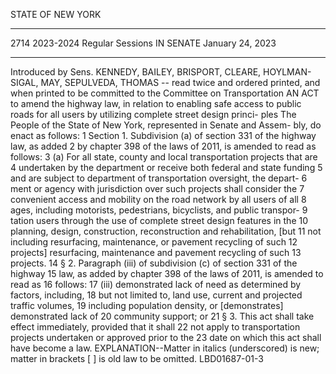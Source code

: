 STATE OF NEW YORK
 ________________________________________________________________________
 2714
 2023-2024 Regular Sessions
 IN SENATE
 January 24, 2023
 ___________
 Introduced by Sens. KENNEDY, BAILEY, BRISPORT, CLEARE, HOYLMAN-SIGAL,
 MAY, SEPULVEDA, THOMAS -- read twice and ordered printed, and when
 printed to be committed to the Committee on Transportation
 AN ACT to amend the highway law, in relation to enabling safe access to
 public roads for all users by utilizing complete street design princi-
 ples
 The People of the State of New York, represented in Senate and Assem-
 bly, do enact as follows:
 1 Section 1. Subdivision (a) of section 331 of the highway law, as added
 2 by chapter 398 of the laws of 2011, is amended to read as follows:
 3 (a) For all state, county and local transportation projects that are
 4 undertaken by the department or receive both federal and state funding
 5 and are subject to department of transportation oversight, the depart-
 6 ment or agency with jurisdiction over such projects shall consider the
 7 convenient access and mobility on the road network by all users of all
 8 ages, including motorists, pedestrians, bicyclists, and public transpor-
 9 tation users through the use of complete street design features in the
 10 planning, design, construction, reconstruction and rehabilitation, [but
 11 not including resurfacing, maintenance, or pavement recycling of such
 12 projects] resurfacing, maintenance and pavement recycling of such
 13 projects.
 14 § 2. Paragraph (iii) of subdivision (c) of section 331 of the highway
 15 law, as added by chapter 398 of the laws of 2011, is amended to read as
 16 follows:
 17 (iii) demonstrated lack of need as determined by factors, including,
 18 but not limited to, land use, current and projected traffic volumes,
 19 including population density, or [demonstrates] demonstrated lack of
 20 community support; or
 21 § 3. This act shall take effect immediately, provided that it shall
 22 not apply to transportation projects undertaken or approved prior to the
 23 date on which this act shall have become a law.
 EXPLANATION--Matter in italics (underscored) is new; matter in brackets
 [ ] is old law to be omitted.
 LBD01687-01-3